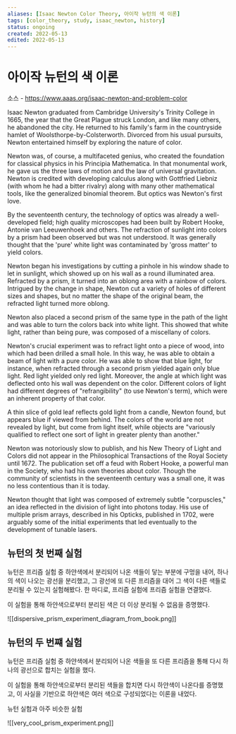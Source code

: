 ```yaml
---
aliases: [Isaac Newton Color Theory, 아이작 뉴턴의 색 이론]
tags: [color_theory, study, isaac_newton, history]
status: ongoing
created: 2022-05-13
edited: 2022-05-13
---
```


# 아이작 뉴턴의 색 이론
소스 - https://www.aaas.org/isaac-newton-and-problem-color

Isaac Newton graduated from Cambridge University's Trinity College in 1665, the year that the Great Plague struck London, and like many others, he abandoned the city. He returned to his family's farm in the countryside hamlet of Woolsthorpe-by-Colsterworth. Divorced from his usual pursuits, Newton entertained himself by exploring the nature of color.

Newton was, of course, a multifaceted genius, who created the foundation for classical physics in his Principia Mathematica. In that monumental work, he gave us the three laws of motion and the law of universal gravitation. Newton is credited with developing calculus along with Gottfried Liebniz (with whom he had a bitter rivalry) along with many other mathematical tools, like the generalized binomial theorem. But optics was Newton's first love.

By the seventeenth century, the technology of optics was already a well-developed field; high quality microscopes had been built by Robert Hooke, Antonie van Leeuwenhoek and others. The refraction of sunlight into colors by a prism had been observed but was not understood. It was generally thought that the 'pure' white light was contaminated by 'gross matter' to yield colors. 

Newton began his investigations by cutting a pinhole in his window shade to let in sunlight, which showed up on his wall as a round illuminated area. Refracted by a prism, it turned into an oblong area with a rainbow of colors. Intrigued by the change in shape, Newton cut a variety of holes of different sizes and shapes, but no matter the shape of the original beam, the refracted light turned more oblong. 

Newton also placed a second prism of the same type in the path of the light and was able to turn the colors back into white light. This showed that white light, rather than being pure, was composed of a miscellany of colors. 

Newton's crucial experiment was to refract light onto a piece of wood, into which had been drilled a small hole. In this way, he was able to obtain a beam of light with a pure color. He was able to show that blue light, for instance, when refracted through a second prism yielded again only blue light. Red light yielded only red light. Moreover, the angle at which light was deflected onto his wall was dependent on the color. Different colors of light had different degrees of "refrangibility" (to use Newton's term), which were an inherent property of that color.    

A thin slice of gold leaf reflects gold light from a candle, Newton found, but appears blue if viewed from behind. The colors of the world are not revealed by light, but come from light itself, while objects are "variously qualified to reflect one sort of light in greater plenty than another." 

Newton was notoriously slow to publish, and his New Theory of Light and Colors did not appear in the Philosophical Transactions of the Royal Society until 1672. The publication set off a feud with Robert Hooke, a powerful man in the Society, who had his own theories about color. Though the community of scientists in the seventeenth century was a small one, it was no less contentious than it is today. 

Newton thought that light was composed of extremely subtle "corpuscles," an idea reflected in the division of light into photons today. His use of multiple prism arrays, described in his Opticks, published in 1702, were arguably some of the initial experiments that led eventually to the development of tunable lasers.


## 뉴턴의 첫 번째 실험

뉴턴은 프리즘 실험 중 하얀색에서 분리되어 나온 색들이 닿는 부분에 구멍을 내어, 하나의 색이 나오는 광선을 분리했고, 그 광선에 또 다른 프리즘을 대어 그 색이 다른 색들로 분리될 수 있는지 실험해봤다. 한 마디로, 프리즘 실험에 프리즘 실험을 연결했다.

이 실험을 통해 하얀색으로부터 분리된 색은 더 이상 분리될 수 없음을 증명했다.

![[dispersive_prism_experiment_diagram_from_book.png]]

## 뉴턴의 두 번쨰 실험

뉴턴은 프리즘 실험 중 하얀색에서 분리되어 나온 색들을 또 다른 프리즘을 통해 다시 하나의 광선으로 합치는 실험을 했다.

이 실험을 통해 하얀색으로부터 분리된 색들을 합치면 다시 하얀색이 나온다를 증명했고, 이 사실을 기반으로 하얀색은 여러 색으로 구성되었다는 이론을 내었다.

뉴턴 실험과 아주 비슷한 실험

![[very_cool_prism_experiment.png]]
